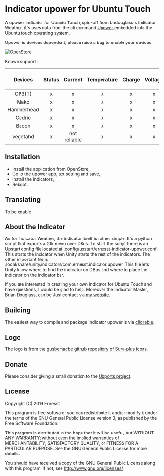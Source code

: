 # Indicator upower for Ubuntu Touch

A upower indicator for Ubuntu Touch, spin-off from bhdouglass's Indicator Weather.
it's uses data from the cli command [Upower ](https://upower.freedesktop.org/) embedded into the Ubuntu touch operating system.

Upower is devices dependent, please raise a bug to enable your devices.

[![OpenStore](https://open-store.io/badges/en_US.png)](https://open-store.io/app/indicator.upower-ernesst)

Known support :

|   Devices  | Status |    Current   | Temperature | Charge | Voltage | Remaining life  | Limit battery's charge |
|:----------:|:------:|:------------:|:-----------:|:------:|:-------:|:---------------:|:----------------------:|
|   OP3(T)   |    x   |       x      |      x      |    x   |    x    |        x        |            x           |
|    Mako    |    x   |       x      |      x      |    x   |    x    |        x        |           no           |
| Hammerhead |    x   |       x      |      x      |    x   |    x    |        no       |           no           |
|   Cedric   |    x   |       x      |      x      |    x   |    x    |        x        |           no           |
|    Bacon   |    x   |       x      |      x      |    x   |    x    |        no       |           no           |
|  vegetahd  |    x   | not reliable |      x      |    x   |    x    |        no       |           no           |

## Installation
- Install the application from OpenStore,
- Go to the upower app, set setting and save,
- install the indicators,
- Reboot.

## Translating

To be enable

## About the Indicator
As for Indicator Weather, the indicator itself is rather simple. It's a python script that exports a Gtk
menu over DBus. To start the script there is an Upstart config file located at
.config/upstart/ernesst-indicator-upower.conf. This starts the indicator when
Unity starts the rest of the indicators. The other important file is
.local/share/unity/indicators/com.ernesst.indicator.upower. This file lets Unity know where to
find the indicator on DBus and where to place the indicator on the indicator bar.

If you are interested in creating your own indicator for Ubuntu Touch and have
questions, I would be glad to help.
Moreover the Indicator Master, Brian Douglass, can be Just contact via [my website](https://bhdouglass.com/contact.html).

## Building

The easiest way to compile and package indicator upower is via [clickable](https://github.com/bhdouglass/clickable).

## Logo

The logo is from the [gusbemacbe github repository of Suru-plus icons](https://github.com/gusbemacbe/suru-plus).

## Donate

Please consider giving a small donation to the [Ubports project](https://ubports.com/donate).

## License

Copyright (C) 2019 Ernesst

This program is free software: you can redistribute it and/or modify it under the terms of the GNU General Public License version 3, as published
by the Free Software Foundation.

This program is distributed in the hope that it will be useful, but WITHOUT ANY WARRANTY; without even the implied warranties of MERCHANTABILITY, SATISFACTORY QUALITY, or FITNESS FOR A PARTICULAR PURPOSE.  See the GNU General Public License for more details.

You should have received a copy of the GNU General Public License along with this program.  If not, see <http://www.gnu.org/licenses/>.

